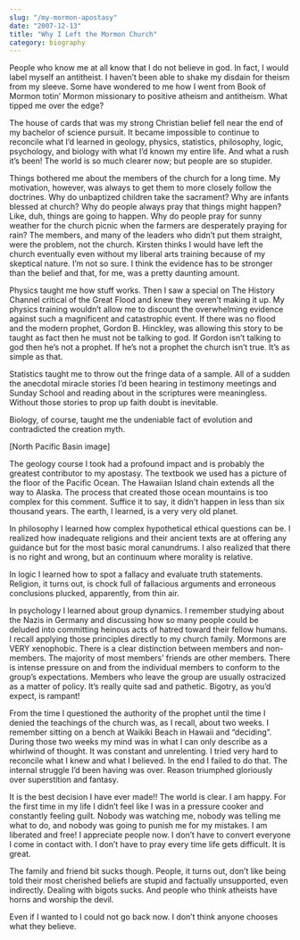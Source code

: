 ```yaml
---
slug: "/my-mormon-apostasy"
date: "2007-12-13"
title: "Why I Left the Mormon Church"
category: biography
---
```


People who know me at all know that I do not believe in god. In fact, I would label myself an antitheist. I haven’t been able to shake my disdain for theism from my sleeve. Some have wondered to me how I went from Book of Mormon totin’ Mormon missionary to positive atheism and antitheism. What tipped me over the edge?

The house of cards that was my strong Christian belief fell near the end of my bachelor of science pursuit. It became impossible to continue to reconcile what I’d learned in geology, physics, statistics, philosophy, logic, psychology, and biology with what I’d known my entire life. And what a rush it’s been! The world is so much clearer now; but people are so stupider.

Things bothered me about the members of the church for a long time. My motivation, however, was always to get them to more closely follow the doctrines. Why do unbaptized children take the sacrament? Why are infants blessed at church? Why do people always pray that things might happen? Like, duh, things are going to happen. Why do people pray for sunny weather for the church picnic when the farmers are desperately praying for rain? The members, and many of the leaders who didn’t put them straight, were the problem, not the church. Kirsten thinks I would have left the church eventually even without my liberal arts training because of my skeptical nature. I’m not so sure. I think the evidence has to be stronger than the belief and that, for me, was a pretty daunting amount.

Physics taught me how stuff works. Then I saw a special on The History Channel critical of the Great Flood and knew they weren’t making it up. My physics training wouldn’t allow me to discount the overwhelming evidence against such a magnificent and catastrophic event. If there was no flood and the modern prophet, Gordon B. Hinckley, was allowing this story to be taught as fact then he must not be talking to god. If Gordon isn’t talking to god then he’s not a prophet. If he’s not a prophet the church isn’t true. It’s as simple as that.

Statistics taught me to throw out the fringe data of a sample. All of a sudden the anecdotal miracle stories I’d been hearing in testimony meetings and Sunday School and reading about in the scriptures were meaningless. Without those stories to prop up faith doubt is inevitable.

Biology, of course, taught me the undeniable fact of evolution and contradicted the creation myth.

[North Pacific Basin image]

The geology course I took had a profound impact and is probably the greatest contributor to my apostasy. The textbook we used has a picture of the floor of the Pacific Ocean. The Hawaiian Island chain extends all the way to Alaska. The process that created those ocean mountains is too complex for this comment. Suffice it to say, it didn’t happen in less than six thousand years. The earth, I learned, is a very very old planet.

In philosophy I learned how complex hypothetical ethical questions can be. I realized how inadequate religions and their ancient texts are at offering any guidance but for the most basic moral canundrums. I also realized that there is no right and wrong, but an continuum where morality is relative.

In logic I learned how to spot a fallacy and evaluate truth statements. Religion, it turns out, is chock full of fallacious arguments and erroneous conclusions plucked, apparently, from thin air.

In psychology I learned about group dynamics. I remember studying about the Nazis in Germany and discussing how so many people could be deluded into committing heinous acts of hatred toward their fellow humans. I recall applying those principles directly to my church family. Mormons are VERY xenophobic. There is a clear distinction between members and non-members. The majority of most members’ friends are other members. There is intense pressure on and from the individual members to conform to the group’s expectations. Members who leave the group are usually ostracized as a matter of policy. It’s really quite sad and pathetic. Bigotry, as you’d expect, is rampant!

From the time I questioned the authority of the prophet until the time I denied the teachings of the church was, as I recall, about two weeks. I remember sitting on a bench at Waikiki Beach in Hawaii and “deciding”. During those two weeks my mind was in what I can only describe as a whirlwind of thought. It was constant and unrelenting. I tried very hard to reconcile what I knew and what I believed. In the end I failed to do that. The internal struggle I’d been having was over. Reason triumphed gloriously over superstition and fantasy.

It is the best decision I have ever made!! The world is clear. I am happy. For the first time in my life I didn’t feel like I was in a pressure cooker and constantly feeling guilt. Nobody was watching me, nobody was telling me what to do, and nobody was going to punish me for my mistakes. I am liberated and free! I appreciate people now. I don’t have to convert everyone I come in contact with. I don’t have to pray every time life gets difficult. It is great.

The family and friend bit sucks though. People, it turns out, don’t like being told their most cherished beliefs are stupid and factually unsupported, even indirectly. Dealing with bigots sucks. And people who think atheists have horns and worship the devil.

Even if I wanted to I could not go back now. I don’t think anyone chooses what they believe.

